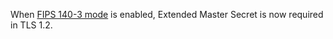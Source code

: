 When [FIPS 140-3 mode](/doc/security/fips140) is enabled, Extended Master Secret
is now required in TLS 1.2.
